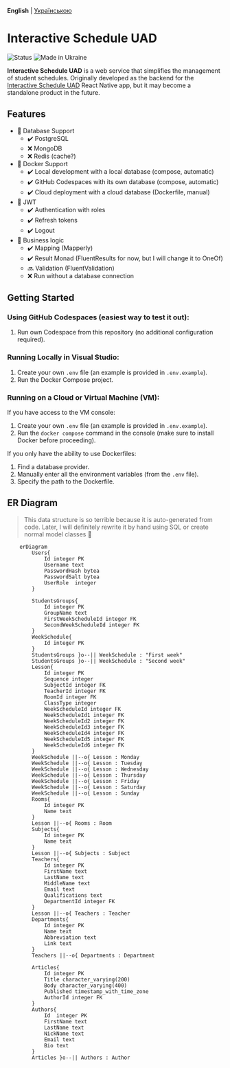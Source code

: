 **English** | [Українською](README-UKR.md)

# Interactive Schedule UAD

![Status](https://img.shields.io/badge/status-active-47c219.svg)
![Made in Ukraine](https://img.shields.io/badge/made_in-Ukraine-ffd700.svg?labelColor=0057b7)

**Interactive Schedule UAD** is a web service that simplifies the management of student schedules. Originally developed as the backend for the [Interactive Schedule UAD](https://github.com/Seagullie/InteractiveScheduleUAD) React Native app, but it may become a standalone product in the future.

## Features

- 💾 Database Support
  - ✔️ PostgreSQL
  - ❌ MongoDB
  - ❌ Redis (cache?)
- 🐳 Docker Support
  - ✔️ Local development with a local database (compose, automatic)
  - ✔️ GitHub Codespaces with its own database (compose, automatic)
  - ✔️ Cloud deployment with a cloud database (Dockerfile, manual)
- 🔐 JWT
  - ✔️ Authentication with roles
  - ✔️ Refresh tokens
  - ✔️ Logout
- 💼 Business logic
  - ✔️ Mapping (Mapperly)
  - ✔️ Result Monad (FluentResults for now, but I will change it to OneOf)
  - 🔜 Validation (FluentValidation)
  - ❌ Run without a database connection

## Getting Started

### Using GitHub Codespaces (easiest way to test it out):

1. Run own Codespace from this repository (no additional configuration required).

### Running Locally in Visual Studio:

1. Create your own `.env` file (an example is provided in `.env.example`).
2. Run the Docker Compose project.

### Running on a Cloud or Virtual Machine (VM):

If you have access to the VM console:

1. Create your own `.env` file (an example is provided in `.env.example`).
2. Run the `docker compose` command in the console (make sure to install Docker before proceeding).

If you only have the ability to use Dockerfiles:

1. Find a database provider.
2. Manually enter all the environment variables (from the `.env` file).
3. Specify the path to the Dockerfile.

## ER Diagram

> This data structure is so terrible because it is auto-generated from code. Later, I will definitely rewrite it by hand using SQL or create normal model classes 🥲

```mermaid
	erDiagram
		Users{
			Id integer PK
			Username text
			PasswordHash bytea
			PasswordSalt bytea
			UserRole  integer
		}

		StudentsGroups{
			Id integer PK
			GroupName text
			FirstWeekScheduleId integer FK
			SecondWeekScheduleId integer FK
		}
		WeekSchedule{
			Id integer PK
		}
		StudentsGroups }o--|| WeekSchedule : "First week"
		StudentsGroups }o--|| WeekSchedule : "Second week"
		Lesson{
			Id integer PK
			Sequence integer
			SubjectId integer FK
			TeacherId integer FK
			RoomId integer FK
			ClassType integer
			WeekScheduleId integer FK
			WeekScheduleId1 integer FK
			WeekScheduleId2 integer FK
			WeekScheduleId3 integer FK
			WeekScheduleId4 integer FK
			WeekScheduleId5 integer FK
			WeekScheduleId6 integer FK
		}
		WeekSchedule ||--o{ Lesson : Monday
		WeekSchedule ||--o{ Lesson : Tuesday
		WeekSchedule ||--o{ Lesson : Wednesday
		WeekSchedule ||--o{ Lesson : Thursday
		WeekSchedule ||--o{ Lesson : Friday
		WeekSchedule ||--o{ Lesson : Saturday
		WeekSchedule ||--o{ Lesson : Sunday
		Rooms{
			Id integer PK
			Name text
		}
		Lesson ||--o{ Rooms : Room
		Subjects{
			Id integer PK
			Name text
		}
		Lesson ||--o{ Subjects : Subject
		Teachers{
			Id integer PK
			FirstName text
			LastName text
			MiddleName text
			Email text
			Qualifications text
			DepartmentId integer FK
		}
		Lesson ||--o{ Teachers : Teacher
		Departments{
			Id integer PK
			Name text
			Abbreviation text
			Link text
		}
		Teachers ||--o{ Departments : Department

		Articles{
			Id integer PK
			Title character_varying(200)
			Body character_varying(400)
			Published timestamp_with_time_zone
			AuthorId integer FK
		}
		Authors{
			Id  integer PK
			FirstName text
			LastName text
			NickName text
			Email text
			Bio text
		}
		Articles }o--|| Authors : Author
```
